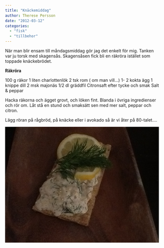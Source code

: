 ```yaml
---
title: "Knäckemiddag"
author: Therese Persson
date: "2012-03-12"
categories: 
  - "fisk"
  - "tillbehor"
---
```


När man blir ensam till måndagsmiddag gör jag det enkelt för mig. Tanken var ju torsk med skagensås. Skagensåsen fick bli en räkröra istället som toppade knäckebrödet.

**Räkröra**

100 g räkor 1 liten charlottenlök 2 tsk rom ( om man vill...) 1- 2 kokta ägg 1 knippe dill 2 msk majonäs 1/2 dl gräddfil Citronsaft efter tycke och smak Salt & peppar

Hacka räkorna och ägget grovt, och löken fint. Blanda i övriga ingredienser och rör om. Låt stå en stund och smaksätt sen med mer salt, peppar och citron.

Lägg röran på rågbröd, på knäcke eller i avokado så är vi åter på 80-talet....  
  
![20120312-204049.jpg](/static/img/20120312-204049.jpg)
